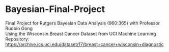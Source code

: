 # Bayesian-Final-Project
Final Project for Rutgers Bayesian Data Analysis (960:365) with Professor Ruobin Gong <br> 
Using the Wisconsin Breast Cancer Dataset from UCI Machine Learning Repository: https://archive.ics.uci.edu/dataset/17/breast+cancer+wisconsin+diagnostic
